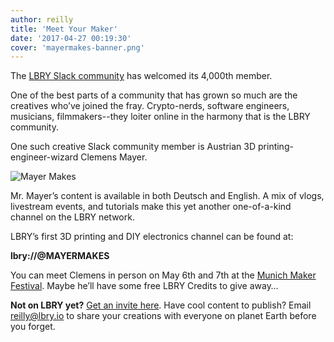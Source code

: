 ```yaml
---
author: reilly
title: 'Meet Your Maker'
date: '2017-04-27 00:19:30'
cover: 'mayermakes-banner.png'
---
```

The [LBRY Slack community](http://slack.lbry.io/) has welcomed its 4,000th member.

One of the best parts of a community that has grown so much are the creatives who’ve joined the fray. Crypto-nerds, software engineers, musicians, filmmakers--they loiter online in the harmony that is the LBRY community.

One such creative Slack community member is Austrian 3D printing-engineer-wizard Clemens Mayer.

![Mayer Makes](/img/news/mayermakes-inline.png)

Mr. Mayer’s content is available in both Deutsch and English. A mix of vlogs, livestream events, and tutorials make this yet another one-of-a-kind channel on the LBRY network.

LBRY’s first 3D printing and DIY electronics channel can be found at:

**lbry://@MAYERMAKES**


You can meet Clemens in person on May 6th and 7th at the [Munich Maker Festival](http://make-munich.de/). Maybe he’ll have some free LBRY Credits to give away…


**Not on LBRY yet?** [Get an invite here](https://lbry.io/get). Have cool content to publish? Email reilly@lbry.io to share your creations with everyone on planet Earth before you forget.
